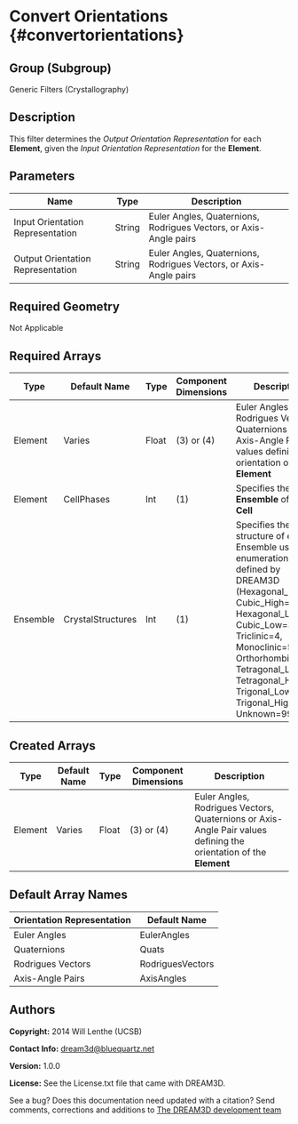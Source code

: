 Convert Orientations {#convertorientations}
=======

## Group (Subgroup) ##
Generic Filters (Crystallography)

## Description ##

This filter determines the _Output Orientation Representation_ for each **Element**, given the _Input Orientation Representation_ for the **Element**.

## Parameters ##
| Name             | Type | Description |
|------------------|------|---------|
| Input Orientation Representation | String | Euler Angles, Quaternions, Rodrigues Vectors, or Axis-Angle pairs |
| Output Orientation Representation | String | Euler Angles, Quaternions, Rodrigues Vectors, or Axis-Angle pairs |

## Required Geometry ##
Not Applicable

## Required Arrays ##
| Type | Default Name | Type | Component Dimensions | Description |
|------|--------------|-------------|---------|-----|
| Element     | Varies            | Float | (3) or (4) | Euler Angles, Rodrigues Vectors, Quaternions or Axis-Angle Pair values defining the orientation of the **Element** |
| Element     | CellPhases            | Int | (1) | Specifies the **Ensemble** of the **Cell** |
| Ensemble | CrystalStructures | Int | (1) | Specifies the crystal structure of each Ensemble using an enumeration defined by DREAM3D (Hexagonal_High=0, Cubic_High=1, Hexagonal_Low=2, Cubic_Low=3, Triclinic=4, Monoclinic=5, Orthorhombic=6, Tetragonal_Low=7, Tetragonal_High=8, Trigonal_Low=9, Trigonal_High=10, Unknown=999) |

## Created Arrays ##
| Type | Default Name | Type | Component Dimensions | Description |
|------|--------------|-------------|---------|-----|
| Element     | Varies            | Float | (3) or (4) | Euler Angles, Rodrigues Vectors, Quaternions or Axis-Angle Pair values defining the orientation of the **Element** |

## Default Array Names ##
| Orientation Representation | Default Name     |
|----------------------------|------------------|
| Euler Angles               | EulerAngles      |
| Quaternions                | Quats            |
| Rodrigues Vectors          | RodriguesVectors |
| Axis-Angle Pairs           | AxisAngles       |


## Authors ##

**Copyright:** 2014 Will Lenthe (UCSB)

**Contact Info:** dream3d@bluequartz.net

**Version:** 1.0.0

**License:**  See the License.txt file that came with DREAM3D.



See a bug? Does this documentation need updated with a citation? Send comments, corrections and additions to [The DREAM3D development team](mailto:dream3d@bluequartz.net?subject=Documentation%20Correction)

